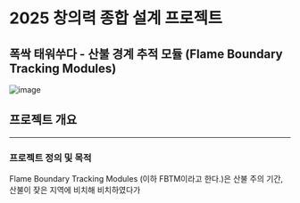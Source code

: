 # 2025 창의력 종합 설계 프로젝트

폭싹 태워쑤다 - 산불 경계 추적 모듈 (Flame Boundary Tracking Modules)
---
![image](https://github.com/user-attachments/assets/42a5df27-6099-4980-9d3a-4c29679df0f5)

## 프로젝트 개요
---
### 프로젝트 정의 및 목적
Flame Boundary Tracking Modules (이하 FBTM이라고 한다.)은 산불 주의 기간, 산불이 잦은 지역에 비치해 비치하였다가 
